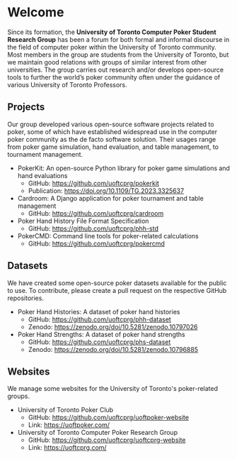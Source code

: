 # Welcome

Since its formation, the **University of Toronto Computer Poker Student Research Group** has been a forum for both formal and informal discourse in the field of computer poker within the University of Toronto community. Most members in the group are students from the University of Toronto, but we maintain good relations with groups of similar interest from other universities. The group carries out research and/or develops open-source tools to further the world’s poker community often under the guidance of various University of Toronto Professors.

## Projects

Our group developed various open-source software projects related to poker, some of which have established widespread use in the computer poker community as the de facto software solution. Their usages range from poker game simulation, hand evaluation, and table management, to tournament management.

- PokerKit: An open-source Python library for poker game simulations and hand evaluations
  - GitHub: https://github.com/uoftcprg/pokerkit
  - Publication: https://doi.org/10.1109/TG.2023.3325637
- Cardroom: A Django application for poker tournament and table management
  - GitHub: https://github.com/uoftcprg/cardroom
- Poker Hand History File Format Specification
  - GitHub: https://github.com/uoftcprg/phh-std
- PokerCMD: Command line tools for poker-related calculations
  - GitHub: https://github.com/uoftcprg/pokercmd

## Datasets

We have created some open-source poker datasets available for the public to use. To contribute, please create a pull request on the respective GitHub repositories.

- Poker Hand Histories: A dataset of poker hand histories
  - GitHub: https://github.com/uoftcprg/phh-dataset
  - Zenodo: https://zenodo.org/doi/10.5281/zenodo.10797026
- Poker Hand Strengths: A dataset of poker hand strengths
  - GitHub: https://github.com/uoftcprg/phs-dataset
  - Zenodo: https://zenodo.org/doi/10.5281/zenodo.10796885

## Websites

We manage some websites for the University of Toronto's poker-related groups.

- University of Toronto Poker Club
  - GitHub: https://github.com/uoftcprg/uoftpoker-website
  - Link: https://uoftpoker.com/
- University of Toronto Computer Poker Research Group
  - GitHub: https://github.com/uoftcprg/uoftcprg-website
  - Link: https://uoftcprg.com/
